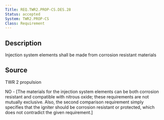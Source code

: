 ```yaml
---
Title: REQ.TWR2.PROP-CS.DES.28
Status: accepted
System: TWR2.PROP-CS
Class: Requirement
---
```


## Description

Injection system elements shall be made from corrosion resistant materials

## Source

TWR 2 propulsion


NO - [The materials for the injection system elements can be both corrosion resistant and compatible with nitrous oxide; these requirements are not mutually exclusive. Also, the second comparison requirement simply specifies that the igniter should be corrosion resistant or protected, which does not contradict the given requirement.]